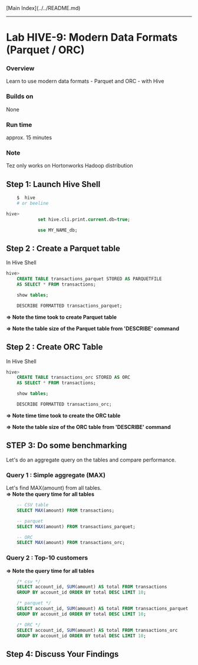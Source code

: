 <link rel='stylesheet' href='../assets/css/main.css'/>
[Main Index](../../README.md)

-----

# Lab HIVE-9: Modern Data Formats (Parquet / ORC)


### Overview
Learn to use modern data formats - Parquet and ORC - with Hive

### Builds on
None

### Run time
approx. 15 minutes

### Note
Tez only works on Hortonworks Hadoop distribution


## Step 1: Launch Hive Shell
```bash
    $  hive
    # or beeline
```

```sql
hive>
            set hive.cli.print.current.db=true;

            use MY_NAME_db;
```



## Step 2 : Create a Parquet table

In Hive Shell
```sql
hive>
    CREATE TABLE transactions_parquet STORED AS PARQUETFILE
    AS SELECT * FROM transactions;

    show tables;

    DESCRIBE FORMATTED transactions_parquet;
```

**=> Note the time took to create Parquet table**

**=> Note the table size of  the Parquet table from 'DESCRIBE' command**

## Step 2 : Create ORC Table

In Hive Shell
```sql
hive>
    CREATE TABLE transactions_orc STORED AS ORC
    AS SELECT * FROM transactions;

    show tables;

    DESCRIBE FORMATTED transactions_orc;
```

**=> Note time time took to create the ORC table**

**=> Note the table size of  the ORC table from 'DESCRIBE' command**


## STEP 3: Do some benchmarking
Let's do an aggregate query on the tables and compare performance.

### Query 1 : Simple aggregate (MAX)
Let's find MAX(amount) from all tables.  
**=> Note the query time for all tables**

```sql  
    -- CSV table
    SELECT MAX(amount) FROM transactions;

    -- parquet
    SELECT MAX(amount) FROM transactions_parquet;

    -- ORC
    SELECT MAX(amount) FROM transactions_orc;
```

### Query 2 : Top-10 customers

**=> Note the query time for all tables**

```sql
    /* csv */
    SELECT account_id, SUM(amount) AS total FROM transactions
    GROUP BY account_id ORDER BY total DESC LIMIT 10;

    /* parquet */
    SELECT account_id, SUM(amount) AS total FROM transactions_parquet
    GROUP BY account_id ORDER BY total DESC LIMIT 10;

    /* ORC */
    SELECT account_id, SUM(amount) AS total FROM transactions_orc
    GROUP BY account_id ORDER BY total DESC LIMIT 10;
```

## Step 4: Discuss Your Findings
